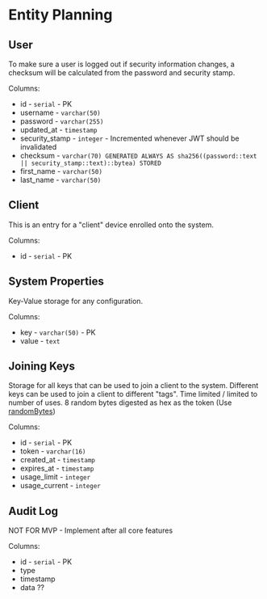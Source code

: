 # Entity Planning

## User

To make sure a user is logged out if security information changes, a checksum will be calculated from the password and security stamp.

Columns:
- id - `serial` - PK
- username - `varchar(50)`
- password - `varchar(255)`
- updated_at - `timestamp`
- security_stamp - `integer` - Incremented whenever JWT should be invalidated
- checksum - `varchar(70) GENERATED ALWAYS AS sha256((password::text || security_stamp::text)::bytea) STORED` 
- first_name - `varchar(50)`
- last_name - `varchar(50)`

## Client

This is an entry for a "client" device enrolled onto the system.

Columns:
- id - `serial` - PK


## System Properties

Key-Value storage for any configuration. 

Columns:
- key - `varchar(50)` - PK
- value - `text`

## Joining Keys

Storage for all keys that can be used to join a client to the system. Different keys can be used to join a client to different "tags". Time limited / limited to number of uses. 8 random bytes digested as hex as the token (Use [randomBytes](https://nodejs.org/api/crypto.html#cryptorandombytessize-callback))

Columns:
- id - `serial` - PK
- token - `varchar(16)`
- created_at - `timestamp`
- expires_at - `timestamp`
- usage_limit - `integer`
- usage_current - `integer`




## Audit Log

NOT FOR MVP - Implement after all core features

Columns:
- id - `serial` - PK
- type
- timestamp
- data ??